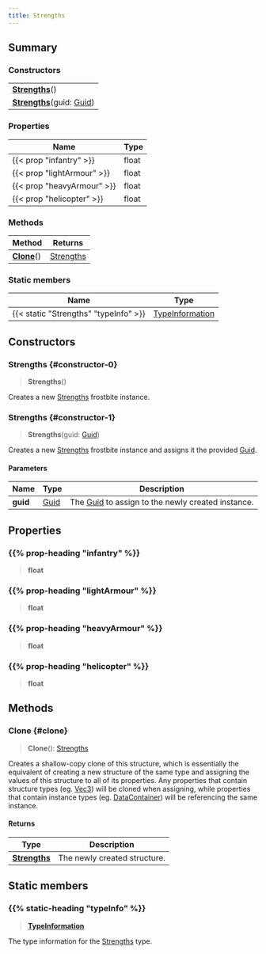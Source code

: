 ```yaml
---
title: Strengths
---
```


## Summary

### Constructors

|  |
| --- |
| **[Strengths](#constructor-0)**() |
| **[Strengths](#constructor-1)**(guid: [Guid](/vext/ref/shared/type/guid)) |

### Properties

| Name | Type |
| ---- | ---- |
| {{< prop "infantry" >}} | float |
| {{< prop "lightArmour" >}} | float |
| {{< prop "heavyArmour" >}} | float |
| {{< prop "helicopter" >}} | float |

### Methods

| Method | Returns |
| ------ | ------- |
| **[Clone](#clone)**() | [Strengths](/vext/ref/fb/strengths) |

### Static members

| Name | Type |
| ---- | ---- |
| {{< static "Strengths" "typeInfo" >}} | [TypeInformation](/vext/ref/shared/type/typeinformation) |

## Constructors

### Strengths {#constructor-0}

> **Strengths**()

Creates a new [Strengths](/vext/ref/fb/strengths) frostbite instance.

### Strengths {#constructor-1}

> **Strengths**(guid: [Guid](/vext/ref/shared/type/guid))

Creates a new [Strengths](/vext/ref/fb/strengths) frostbite instance and assigns it the provided [Guid](/vext/ref/shared/type/guid).

#### Parameters

| Name | Type | Description |
| ---- | ---- | ----------- |
| **guid** | [Guid](/vext/ref/shared/type/guid) | The [Guid](/vext/ref/shared/type/guid) to assign to the newly created instance. |

## Properties

### {{% prop-heading "infantry" %}}

> **float**

### {{% prop-heading "lightArmour" %}}

> **float**

### {{% prop-heading "heavyArmour" %}}

> **float**

### {{% prop-heading "helicopter" %}}

> **float**

## Methods

### Clone {#clone}

> **Clone**(): [Strengths](/vext/ref/fb/strengths)

Creates a shallow-copy clone of this structure, which is essentially the equivalent of creating a new structure of the same type and assigning the values of this structure to all of its properties. Any properties that contain structure types (eg. [Vec3](/vext/ref/shared/type/vec3)) will be cloned when assigning, while properties that contain instance types (eg. [DataContainer](/vext/ref/shared/type/datacontainer)) will be referencing the same instance.

#### Returns

| Type | Description |
| ---- | ----------- |
| **[Strengths](/vext/ref/fb/strengths)** | The newly created structure. |

## Static members

### {{% static-heading "typeInfo" %}}

> **[TypeInformation](/vext/ref/shared/type/typeinformation)**

The type information for the [Strengths](/vext/ref/fb/strengths) type.

